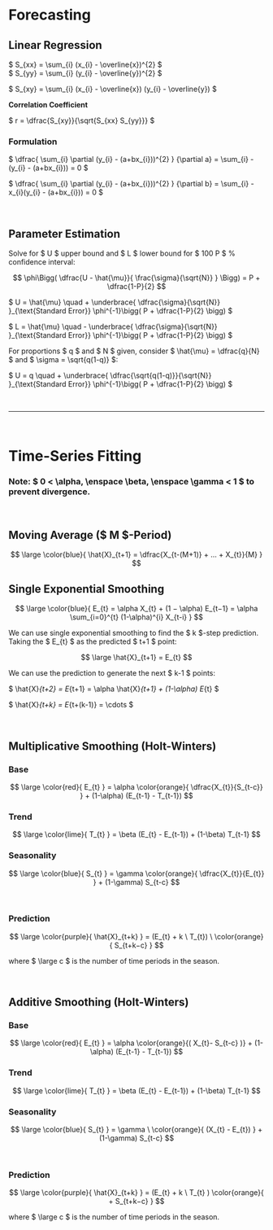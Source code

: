 # Forecasting

## Linear Regression

$ S_{xx} = \sum_{i} (x_{i} - \overline{x})^{2} $ </br>
$ S_{yy} = \sum_{i} (y_{i} - \overline{y})^{2} $

$ S_{xy} = \sum_{i} (x_{i} - \overline{x}) (y_{i} - \overline{y}) $

**Correlation Coefficient**

$ r = \dfrac{S_{xy}}{\sqrt{S_{xx} S_{yy}}} $


### Formulation

$ \dfrac{ \sum_{i} \partial (y_{i} - (a+bx_{i}))^{2} } {\partial a} = \sum_{i} -(y_{i} - (a+bx_{i})) = 0 $

$ \dfrac{ \sum_{i} \partial (y_{i} - (a+bx_{i}))^{2} } {\partial b} = \sum_{i} -x_{i}(y_{i} - (a+bx_{i})) = 0 $

</br>

## Parameter Estimation
Solve for $ U $ upper bound and $ L $ lower bound for $ 100 P $ 
% confidence interval:
  
$$ \phi\Bigg( \dfrac{U - \hat{\mu}}{ \frac{\sigma}{\sqrt{N}} } \Bigg) = P + \dfrac{1-P}{2} $$

$ U = \hat{\mu} \quad + \underbrace{ \dfrac{\sigma}{\sqrt{N}} }_{\text{Standard Error}} \phi^{-1}\bigg( P + \dfrac{1-P}{2} \bigg) $

$ L = \hat{\mu} \quad - \underbrace{ \dfrac{\sigma}{\sqrt{N}} }_{\text{Standard Error}} \phi^{-1}\bigg( P + \dfrac{1-P}{2} \bigg) $


For proportions $ q $ and $ N $ given, consider $ \hat{\mu} = \dfrac{q}{N} $ and $ \sigma = \sqrt{q(1-q)} $:
 
$ U = q \quad + \underbrace{ \dfrac{\sqrt{q(1-q)}}{\sqrt{N}} }_{\text{Standard Error}} \phi^{-1}\bigg( P + \dfrac{1-P}{2} \bigg) $


</br> <hr> </br>

# Time-Series Fitting

### Note: $ 0 < \alpha, \enspace \beta, \enspace \gamma < 1 $ to prevent divergence.

</br>

## Moving Average ($ M $-Period)

$$ \large  \color{blue}{ \hat{X}_{t+1} = \dfrac{X_{t-(M+1)} + ... + X_{t}}{M} } $$

## Single Exponential Smoothing

$$ \large \color{blue}{ E_{t} = \alpha X_{t} + (1 − \alpha) E_{t−1} = \alpha \sum_{i=0}^{t} (1-\alpha)^{i} X_{t-i} } $$

We can use single exponential smoothing to find the $ k $-step prediction. Taking the $ E_{t} $ as the predicted $ t+1 $ point:

$$ \large \hat{X}_{t+1} = E_{t} $$ 

We can use the prediction to generate the next $ k-1 $ points:

$ \hat{X}_{t+2} = E_{t+1} = \alpha \hat{X}_{t+1} + (1-\alpha) E_{t} $

$ \hat{X}_{t+k} = E_{t+(k-1)} = \cdots $

</br>

## Multiplicative Smoothing (Holt-Winters)

### Base

$$ \large \color{red}{ E_{t} } = \alpha \color{orange}{ \dfrac{X_{t}}{S_{t-c}} } + (1-\alpha) (E_{t-1} - T_{t-1}) $$

### Trend

$$ \large \color{lime}{ T_{t} } = \beta (E_{t} - E_{t-1}) + (1-\beta) T_{t-1} $$

### Seasonality

$$ \large \color{blue}{ S_{t} } = \gamma \color{orange}{ \dfrac{X_{t}}{E_{t}} } + (1-\gamma) S_{t-c} $$

</br>

### Prediction

$$ \large \color{purple}{ \hat{X}_{t+k} } = (E_{t} + k \ T_{t}) \ \color{orange}{ S_{t+k−c} } $$

where $ \large c $ is the number of time periods in the season.

</br>

## Additive Smoothing (Holt-Winters)

### Base

$$ \large \color{red}{ E_{t} } = \alpha \color{orange}{( X_{t}- S_{t-c} )} + (1-\alpha) (E_{t-1} - T_{t-1}) $$

### Trend

$$ \large \color{lime}{ T_{t} } = \beta (E_{t} - E_{t-1}) + (1-\beta) T_{t-1} $$

### Seasonality

$$ \large \color{blue}{ S_{t} } = \gamma \ \color{orange}{ (X_{t} - E_{t}) } + (1-\gamma) S_{t-c} $$

</br>

### Prediction

$$ \large \color{purple}{ \hat{X}_{t+k} } = (E_{t} + k \ T_{t} ) \color{orange}{ + S_{t+k−c} } $$

where $ \large c $ is the number of time periods in the season.

</br>





